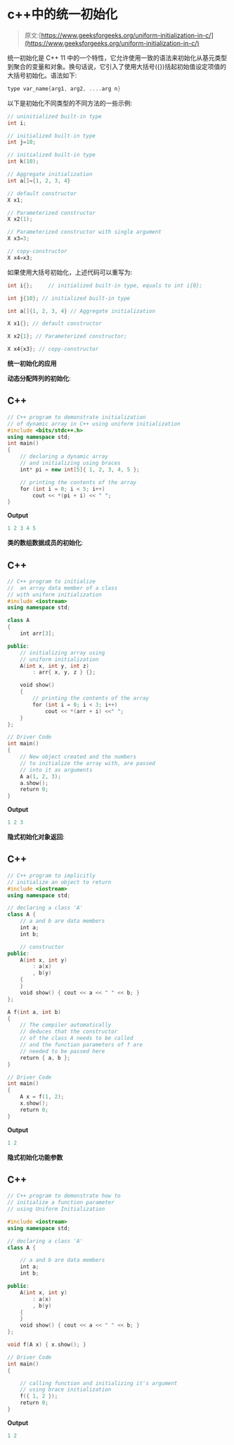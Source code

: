 # c++中的统一初始化

> 原文:[https://www.geeksforgeeks.org/uniform-initialization-in-c/](https://www.geeksforgeeks.org/uniform-initialization-in-c/)

统一初始化是 C++ 11 中的一个特性，它允许使用一致的语法来初始化从基元类型到聚合的变量和对象。换句话说，它引入了使用大括号({})括起初始值设定项值的大括号初始化。语法如下:

```cpp
type var_name{arg1, arg2, ....arg n}
```

以下是初始化不同类型的不同方法的一些示例:

```cpp
// uninitialized built-in type
int i;    

// initialized built-in type
int j=10; 

// initialized built-in type
int k(10);

// Aggregate initialization
int a[]={1, 2, 3, 4} 

// default constructor
X x1; 

// Parameterized constructor
X x2(1); 

// Parameterized constructor with single argument
X x3=3; 

// copy-constructor
X x4=x3; 
```

如果使用大括号初始化，上述代码可以重写为:

```cpp
int i{};     // initialized built-in type, equals to int i{0};

int j{10}; // initialized built-in type

int a[]{1, 2, 3, 4} // Aggregate initialization

X x1{}; // default constructor

X x2{1}; // Parameterized constructor;

X x4{x3}; // copy-constructor
```

**统一初始化的应用**

**动态分配阵列的初始化**:

## C++

```cpp
// C++ program to demonstrate initialization
// of dynamic array in C++ using uniform initialization
#include <bits/stdc++.h>
using namespace std;
int main()
{
    // declaring a dynamic array
    // and initializing using braces
    int* pi = new int[5]{ 1, 2, 3, 4, 5 };

    // printing the contents of the array
    for (int i = 0; i < 5; i++)
        cout << *(pi + i) << " ";
}
```

**Output**

```cpp
1 2 3 4 5 
```

**类的数组数据成员的初始化**:

## C++

```cpp
// C++ program to initialize
//  an array data member of a class
// with uniform initialization
#include <iostream>
using namespace std;

class A
{
    int arr[3];

public:
    // initializing array using
    // uniform initialization
    A(int x, int y, int z)
        : arr{ x, y, z } {};

    void show()
    {
        // printing the contents of the array
        for (int i = 0; i < 3; i++)
            cout << *(arr + i) <<" ";
    }
};

// Driver Code
int main()
{
    // New object created and the numbers
    // to initialize the array with, are passed
    // into it as arguments
    A a(1, 2, 3);
    a.show();
    return 0;
}
```

**Output**

```cpp
1 2 3 
```

**隐式初始化对象返回**:

## C++

```cpp
// C++ program to implicitly
// initialize an object to return
#include <iostream>
using namespace std;

// declaring a class 'A'
class A {
    // a and b are data members
    int a;
    int b;

    // constructor
public:
    A(int x, int y)
        : a(x)
        , b(y)
    {
    }
    void show() { cout << a << " " << b; }
};

A f(int a, int b)
{
    // The compiler automatically
    // deduces that the constructor
    // of the class A needs to be called
    // and the function parameters of f are
    // needed to be passed here
    return { a, b };
}

// Driver Code
int main()
{
    A x = f(1, 2);
    x.show();
    return 0;
}
```

**Output**

```cpp
1 2
```

**隐式初始化功能参数**

## C++

```cpp
// C++ program to demonstrate how to
// initialize a function parameter
// using Uniform Initialization

#include <iostream>
using namespace std;

// declaring a class 'A'
class A {

    // a and b are data members
    int a;
    int b;

public:
    A(int x, int y)
        : a(x)
        , b(y)
    {
    }
    void show() { cout << a << " " << b; }
};

void f(A x) { x.show(); }

// Driver Code
int main()
{

    // calling function and initializing it's argument
    // using brace initialization
    f({ 1, 2 });
    return 0;
}
```

**Output**

```cpp
1 2
```